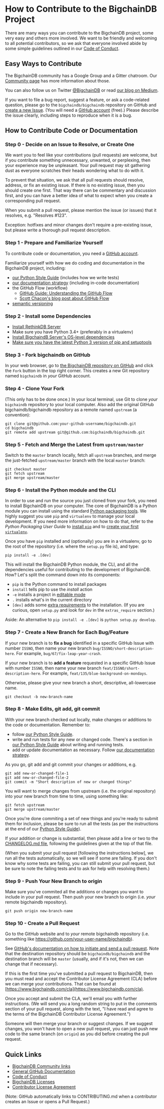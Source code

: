 # How to Contribute to the BigchainDB Project

There are many ways you can contribute to the BigchainDB project, some very easy and others more involved. We want to be friendly and welcoming to all potential contributors, so we ask that everyone involved abide by some simple guidelines outlined in our [Code of Conduct](./CODE_OF_CONDUCT.md).

## Easy Ways to Contribute

The BigchainDB community has a Google Group and a Gitter chatroom. Our [Community page](https://www.bigchaindb.com/community) has more information about those.

You can also follow us on Twitter [@BigchainDB](https://twitter.com/BigchainDB) or read [our blog on Medium](https://medium.com/the-bigchaindb-blog).

If you want to file a bug report, suggest a feature, or ask a code-related question, please go to the `bigchaindb/bigchaindb` repository on GitHub and [create a new Issue](https://github.com/bigchaindb/bigchaindb/issues/new). (You will need a [GitHub account](https://github.com/signup/free) (free).) Please describe the issue clearly, including steps to reproduce when it is a bug.

## How to Contribute Code or Documentation

### Step 0 - Decide on an Issue to Resolve, or Create One

We want you to feel like your contributions (pull requests) are welcome, but if you contribute something unnecessary, unwanted, or perplexing, then your experience may be unpleasant. Your pull request may sit gathering dust as everyone scratches their heads wondering what to do with it.

To prevent that situation, we ask that all pull requests should resolve, address, or fix an existing issue. If there is no existing issue, then you should create one first. That way there can be commentary and discussion first, and you can have a better idea of what to expect when you create a corresponding pull request.

When you submit a pull request, please mention the issue (or issues) that it resolves, e.g. "Resolves #123".

Exception: hotfixes and minor changes don't require a pre-existing issue, but please write a thorough pull request description.

### Step 1 - Prepare and Familiarize Yourself

To contribute code or documentation, you need a [GitHub account](https://github.com/signup/free).

Familiarize yourself with how we do coding and documentation in the BigchainDB project, including:

* [our Python Style Guide](PYTHON_STYLE_GUIDE.md) (includes how we write tests)
* [our documentation strategy](./docs/README.md) (including in-code documentation)
* the GitHub Flow (workflow)
    * [GitHub Guide: Understanding the GitHub Flow](https://guides.github.com/introduction/flow/)
    * [Scott Chacon's blog post about GitHub Flow](http://scottchacon.com/2011/08/31/github-flow.html)
* [semantic versioning](http://semver.org/)

### Step 2 - Install some Dependencies

* [Install RethinkDB Server](https://rethinkdb.com/docs/install/)
* Make sure you have Python 3.4+ (preferably in a virtualenv)
* [Install BigchaindB Server's OS-level dependencies](http://bigchaindb.readthedocs.io/en/latest/appendices/install-os-level-deps.html)
* [Make sure you have the latest Python 3 version of pip and setuptools](http://bigchaindb.readthedocs.io/en/latest/appendices/install-latest-pip.html)

### Step 3 - Fork bigchaindb on GitHub

In your web browser, go to [the BigchainDB repository on GitHub](https://github.com/bigchaindb/bigchaindb) and click the `Fork` button in the top right corner. This creates a new Git repository named `bigchaindb` in _your_ GitHub account.

### Step 4 - Clone Your Fork

(This only has to be done once.) In your local terminal, use Git to clone _your_ `bigchaindb` repository to your local computer. Also add the original GitHub bigchaindb/bigchaindb repository as a remote named `upstream` (a convention):
```text
git clone git@github.com:your-github-username/bigchaindb.git
cd bigchaindb
git remote add upstream git@github.com:bigchaindb/bigchaindb.git
```

### Step 5 - Fetch and Merge the Latest from `upstream/master`

Switch to the `master` branch locally, fetch all `upstream` branches, and merge the just-fetched `upstream/master` branch with the local `master` branch:
```text
git checkout master
git fetch upstream
git merge upstream/master
```

### Step 6 - Install the Python module and the CLI

In order to use and run the source you just cloned from your fork, you need to install BigchainDB on your computer.
The core of BigchainDB is a Python module you can install using the standard [Python packaging tools](http://python-packaging-user-guide.readthedocs.org/en/latest/).
We highly suggest you use `pip` and `virtualenv` to manage your local development.
If you need more information on how to do that, refer to the *Python Packaging User Guide* to [install `pip`](http://python-packaging-user-guide.readthedocs.org/en/latest/installing/#requirements-for-installing-packages) and to [create your first `virtualenv`](http://python-packaging-user-guide.readthedocs.org/en/latest/installing/#creating-virtual-environments).

Once you have `pip` installed and (optionally) you are in a virtualenv, go to the root of the repository (i.e. where the `setup.py` file is), and type:
```text
pip install -e .[dev]
```

This will install the BigchainDB Python module, the CLI, and all the dependencies useful for contributing to the development of BigchainDB.
How? Let's split the command down into its components:
 - `pip` is the Python command to install packages
 - `install` tells pip to use the *install* action
 - `-e` installs a project in [editable mode](https://pip.pypa.io/en/stable/reference/pip_install/#editable-installs)
 - `.` installs what's in the current directory
 - `[dev]` adds some [extra requirements](https://pythonhosted.org/setuptools/setuptools.html#declaring-extras-optional-features-with-their-own-dependencies) to the installation. (If you are curious, open `setup.py` and look for `dev` in the `extras_require` section.)

Aside: An alternative to `pip install -e .[dev]` is `python setup.py develop`.


### Step 7 - Create a New Branch for Each Bug/Feature

If your new branch is to **fix a bug** identified in a specific GitHub Issue with number `ISSNO`, then name your new branch `bug/ISSNO/short-description-here`. For example, `bug/67/fix-leap-year-crash`.

If your new branch is to **add a feature** requested in a specific GitHub Issue with number `ISSNO`, then name your new branch `feat/ISSNO/short-description-here`. For example, `feat/135/blue-background-on-mondays`.

Otherwise, please give your new branch a short, descriptive, all-lowercase name.
```text
git checkout -b new-branch-name
```

### Step 8 - Make Edits, git add, git commit

With your new branch checked out locally, make changes or additions to the code or documentation. Remember to:

* follow [our Python Style Guide](PYTHON_STYLE_GUIDE.md).
* write and run tests for any new or changed code. There's a section in [our Python Style Guide](PYTHON_STYLE_GUIDE.md) about writing and running tests.
* add or update documentation as necessary. Follow [our documentation strategy](./docs/README.md).

As you go, git add and git commit your changes or additions, e.g.
```text
git add new-or-changed-file-1
git add new-or-changed-file-2
git commit -m "Short description of new or changed things"
```

You will want to merge changes from upstream (i.e. the original repository) into your new branch from time to time, using something like:
```text
git fetch upstream
git merge upstream/master
```

Once you're done commiting a set of new things and you're ready to submit them for inclusion, please be sure to run all the tests (as per the instructions at the end of our [Python Style Guide](PYTHON_STYLE_GUIDE.md)).

If your addition or change is substantial, then please add a line or two to the [CHANGELOG.md file](https://github.com/bigchaindb/bigchaindb/blob/master/CHANGELOG.md), following the guidelines given at the top of that file.

(When you submit your pull request [following the instructions below], we run all the tests automatically, so we will see if some are failing. If you don't know why some tests are failing, you can still submit your pull request, but be sure to note the failing tests and to ask for help with resolving them.)

### Step 9 - Push Your New Branch to origin

Make sure you've commited all the additions or changes you want to include in your pull request. Then push your new branch to origin (i.e. _your_ remote bigchaindb repository).
```text
git push origin new-branch-name
```

### Step 10 - Create a Pull Request 

Go to the GitHub website and to _your_ remote bigchaindb repository (i.e. something like https://github.com/your-user-name/bigchaindb). 

See [GitHub's documentation on how to initiate and send a pull request](https://help.github.com/articles/using-pull-requests/). Note that the destination repository should be `bigchaindb/bigchaindb` and the destination branch will be `master` (usually, and if it's not, then we can change that if necessary).

If this is the first time you've submitted a pull request to BigchainDB, then you must read and accept the Contributor License Agreement (CLA) before we can merge your contributions. That can be found at [https://www.bigchaindb.com/cla](https://www.bigchaindb.com/cla).

Once you accept and submit the CLA, we'll email you with further instructions. (We will send you a long random string to put in the comments section of your pull request, along with the text, "I have read and agree to the terms of the BigchainDB Contributor License Agreement.")

Someone will then merge your branch or suggest changes. If we suggest changes, you won't have to open a new pull request, you can just push new code to the same branch (on `origin`) as you did before creating the pull request.

## Quick Links

* [BigchainDB Community links](https://www.bigchaindb.com/community)
* [General GitHub Documentation](https://help.github.com/)
* [Code of Conduct](./CODE_OF_CONDUCT.md)
* [BigchainDB Licenses](./LICENSES.md)
* [Contributor License Agreement](https://www.bigchaindb.com/cla)

(Note: GitHub automatically links to CONTRIBUTING.md when a contributor creates an Issue or opens a Pull Request.)
